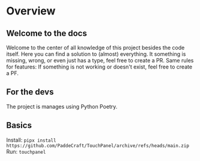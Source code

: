 # Overview

## Welcome to the docs

Welcome to the center of all knowledge of this project besides the code itself. Here you can find a solution to (almost) everything.
It something is missing, wrong, or even just has a type, feel free to create a PR. Same rules for features: If something is not working or doesn't exist, feel free to create a PF.

## For the devs

The project is manages using Python Poetry.

## Basics

Install:
`pipx install https://github.com/PaddeCraft/TouchPanel/archive/refs/heads/main.zip`
Run:
`touchpanel`